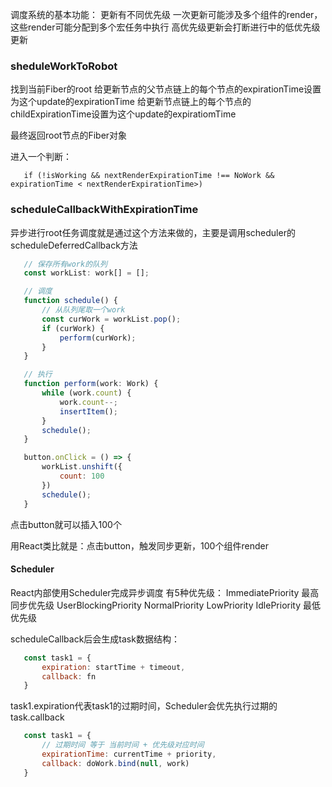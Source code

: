 <!--
 * @Descripttion: 
 * @Author: ZJ
 * @Date: 2021-12-29 17:06:19
 * @LastEditors: ZJ
 * @LastEditTime: 2021-12-31 10:52:56
-->
调度系统的基本功能：
更新有不同优先级
一次更新可能涉及多个组件的render，这些render可能分配到多个宏任务中执行
高优先级更新会打断进行中的低优先级更新

### sheduleWorkToRobot
找到当前Fiber的root
给更新节点的父节点链上的每个节点的expirationTime设置为这个update的expirationTime
给更新节点链上的每个节点的childExpirationTime设置为这个update的expiratiomTime

最终返回root节点的Fiber对象

进入一个判断：
```
   if (!isWorking && nextRenderExpirationTime !== NoWork && expirationTime < nextRenderExpirationTime>)
```

### scheduleCallbackWithExpirationTime
异步进行root任务调度就是通过这个方法来做的，主要是调用scheduler的scheduleDeferredCallback方法



```js
   // 保存所有work的队列
   const workList: work[] = [];

   // 调度
   function schedule() {
       // 从队列尾取一个work
       const curWork = workList.pop();
       if (curWork) {
           perform(curWork);
       }
   }

   // 执行
   function perform(work: Work) {
       while (work.count) {
           work.count--;
           insertItem();
       }
       schedule();
   }

   button.onClick = () => {
       workList.unshift({
           count: 100
       })
       schedule();
   }

```

点击button就可以插入100个<span/>

用React类比就是：点击button，触发同步更新，100个组件render

#### Scheduler
React内部使用Scheduler完成异步调度
有5种优先级：
ImmediatePriority 最高同步优先级
UserBlockingPriority 
NormalPriority
LowPriority
IdlePriority  最低优先级

scheduleCallback后会生成task数据结构：
```js
   const task1 = {
       expiration: startTime + timeout,
       callback: fn
   }
```
task1.expiration代表task1的过期时间，Scheduler会优先执行过期的task.callback

```js
   const task1 = {
       // 过期时间 等于 当前时间 + 优先级对应时间
       expirationTime: currentTime + priority,
       callback: doWork.bind(null, work)
   }
```


